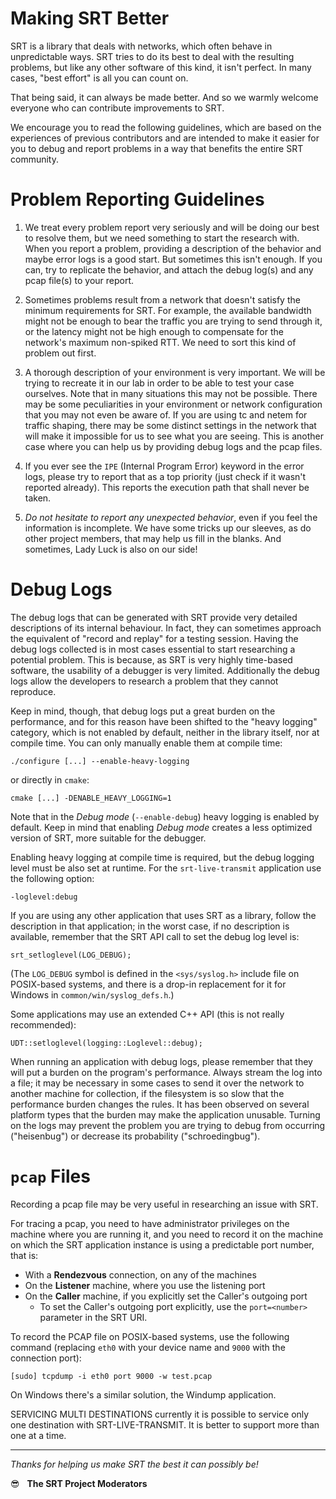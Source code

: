 Making SRT Better
=================

SRT is a library that deals with networks, which often behave in unpredictable
ways. SRT tries to do its best to deal with the resulting problems, but like
any other software of this kind, it isn't perfect. In many cases, "best effort"
is all you can count on.

That being said, it can always be made better. And so we warmly welcome
everyone who can contribute improvements to SRT.

We encourage you to read the following guidelines, which are based on the
experiences of previous contributors and are intended to make it easier for you
to debug and report problems in a way that benefits the entire SRT community.


Problem Reporting Guidelines
============================

1. We treat every problem report very seriously and will be doing our best to
resolve them, but we need something to start the research with. When you report
a problem, providing a description of the behavior and maybe error logs is a
good start. But sometimes this isn't enough. If you can, try to replicate the
behavior, and attach the debug log(s) and any pcap file(s) to your report.

2. Sometimes problems result from a network that doesn't satisfy the minimum
requirements for SRT. For example, the available bandwidth might not be enough
to bear the traffic you are trying to send through it, or the latency might not
be high enough to compensate for the network's maximum non-spiked RTT. We need
to sort this kind of problem out first.

3. A thorough description of your environment is very important. We will be
trying to recreate it in our lab in order to be able to test your case
ourselves. Note that in many situations this may not be possible. There may be
some peculiarities in your environment or network configuration that you may
not even be aware of. If you are using tc and netem for traffic shaping, there
may be some distinct settings in the network that will make it impossible for
us to see what you are seeing. This is another case where you can help us by
providing debug logs and the pcap files.

4. If you ever see the `IPE` (Internal Program Error) keyword in the error
logs, please try to report that as a top priority (just check if it wasn't
reported already). This reports the execution path that shall never be taken.


5. *Do not hesitate to report any unexpected behavior*,
even if you feel the information is incomplete. We have some tricks up our
sleeves, as do other project members, that may help us fill in the blanks. And
sometimes, Lady Luck is also on our side!


Debug Logs
==========

The debug logs that can be generated with SRT provide very detailed
descriptions of its internal behaviour. In fact, they can sometimes approach
the equivalent of "record and replay" for a testing session. Having the debug
logs collected is in most cases essential to start researching a potential
problem. This is because, as SRT is very highly time-based software, the
usability of a debugger is very limited. Additionally the debug logs allow the
developers to research a problem that they cannot reproduce.

Keep in mind, though, that debug logs put a great burden on the performance,
and for this reason have been shifted to the "heavy logging" category, which is
not enabled by default, neither in the library itself, nor at compile time. You
can only manually enable them at compile time:

    ./configure [...] --enable-heavy-logging

or directly in `cmake`:

    cmake [...] -DENABLE_HEAVY_LOGGING=1

Note that in the *Debug mode* (`--enable-debug`) heavy logging is enabled by
default. Keep in mind that enabling *Debug mode* creates a less optimized
version of SRT, more suitable for the debugger.

Enabling heavy logging at compile time is required, but the debug logging level
must be also set at runtime. For the `srt-live-transmit` application use the
following option:

    -loglevel:debug

If you are using any other application that uses SRT as a library, follow the
description in that application; in the worst case, if no description is
available, remember that the SRT API call to set the debug log level is:


    srt_setloglevel(LOG_DEBUG);

(The `LOG_DEBUG` symbol is defined in the `<sys/syslog.h>` include file on
POSIX-based systems, and there is a drop-in replacement for it for Windows
in `common/win/syslog_defs.h`.)

Some applications may use an extended C++ API (this is not really recommended):

    UDT::setloglevel(logging::Loglevel::debug);

When running an application with debug logs, please remember that they will put
a burden on the program's performance. Always stream the log into a file; it
may be necessary in some cases to send it over the network to another machine
for collection, if the filesystem is so slow that the performance burden
changes the rules. It has been observed on several platform types that the
burden may make the application unusable. Turning on the logs may prevent the
problem you are trying to debug from occurring ("heisenbug") or decrease its
probability ("schroedingbug").


`pcap` Files
============

Recording a pcap file may be very useful in researching an issue with SRT.

For tracing a pcap, you need to have administrator privileges on the machine
where you are running it, and you need to record it on the machine on which the
SRT application instance is using a predictable port number, that is:
 - With a **Rendezvous** connection, on any of the machines
 - On the **Listener** machine, where you use the listening port
 - On the **Caller** machine, if you explicitly set the Caller's outgoing port
	- To set the Caller's outgoing port explicitly, use the `port=<number>`
	  parameter in the SRT URI.

To record the PCAP file on POSIX-based systems, use the following command
(replacing `eth0` with your device name and `9000` with the connection port):

	[sudo] tcpdump -i eth0 port 9000 -w test.pcap


On Windows there's a similar solution, the Windump application.

SERVICING MULTI DESTINATIONS
 currently it is possible to service only one destination with SRT-LIVE-TRANSMIT.
 It is better to support more than one at a time.
 
---


*Thanks for helping us make SRT the best it can possibly be!*


:sunglasses:   **The SRT Project Moderators**
